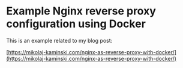 # Example Nginx reverse proxy configuration using Docker

This is an example related to my blog post:

[https://mikolaj-kaminski.com/nginx-as-reverse-proxy-with-docker/](https://mikolaj-kaminski.com/nginx-as-reverse-proxy-with-docker/)
